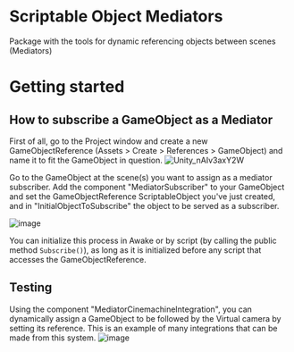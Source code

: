 # Scriptable Object Mediators
Package with the tools for dynamic referencing objects between scenes (Mediators)
# Getting started
## How to subscribe a GameObject as a Mediator
First of all, go to the Project window and create a new GameObjectReference (Assets > Create > References > GameObject) and name it to fit the GameObject in question.
![Unity_nAIv3axY2W](https://user-images.githubusercontent.com/68963406/167307322-ed758af8-38d4-4e25-8aaf-5b312a8b811a.png)

Go to the GameObject at the scene(s) you want to assign as a mediator subscriber. Add the component "MediatorSubscriber" to your GameObject and set the GameObjectReference ScriptableObject you've just created, and in "InitialObjectToSubscribe" the object to be served as a subscriber. 

![image](https://user-images.githubusercontent.com/68963406/167307357-1b4567d3-4d36-4839-ac15-49e760853431.png)

You can initialize this process in Awake or by script (by calling the public method `Subscribe()`), as long as it is initialized before any script that accesses the GameObjectReference. 
## Testing
Using the component "MediatorCinemachineIntegration", you can dynamically assign a GameObject to be followed by the Virtual camera by setting its reference. This is an example of many integrations that can be made from this system.
![image](https://user-images.githubusercontent.com/68963406/167307368-a0564407-0d09-4eb5-88dd-ec52fce8fbd2.png)

